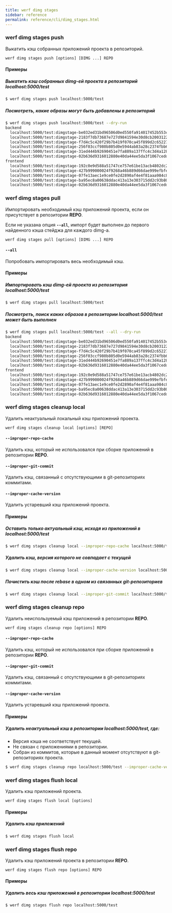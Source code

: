```yaml
---
title: werf dimg stages
sidebar: reference
permalink: reference/cli/dimg_stages.html
---
```


### werf dimg stages push
Выкатить кэш собранных приложений проекта в репозиторий.

```
werf dimg stages push [options] [DIMG ...] REPO
```

#### Примеры

##### Выкатить кэш собранных dimg-ей проекта в репозиторий localhost:5000/test
```bash
$ werf dimg stages push localhost:5000/test
```

##### Посмотреть, какие образы могут быть добавлены в репозиторий
```bash
$ werf dimg stages push localhost:5000/test --dry-run
backend
  localhost:5000/test:dimgstage-be032ed31bd96506d0ed550fa914017452b553c7f1ecbb136216b2dd2d3d1623
  localhost:5000/test:dimgstage-2183f7db73687e727d9841594e30d8cb200312290a0a967ef214fe3771224ee2
  localhost:5000/test:dimgstage-f7d4c5c420f29b7b419f070ca45f899d2c65227bde1944f7d340d6e37087c68d
  localhost:5000/test:dimgstage-256f03ccf980b805d0e5944ab83a28c2374fbb69ef62b8d2a52f32adef91692f
  localhost:5000/test:dimgstage-31ed444b92690451e7fa889a137ffc4c3d4a128cb5a7e9578414abf107af13ee
  localhost:5000/test:dimgstage-02b636d9316012880e40da44ee5da3f1067cedd66caa3bf89572716cd1f894da
frontend
  localhost:5000/test:dimgstage-192c0e9d588a51747ce757e61be13acb4802dc2cdefbeec53ca254d014560d46
  localhost:5000/test:dimgstage-427b999000024f9268a46b889d66dae999efbfe04037fb6fc0b1cd7ebb4600b0
  localhost:5000/test:dimgstage-07fe13aec1e9ce0fe2d2890af4e4f81aaa984c89a2b91fbd0e164468a1394d46
  localhost:5000/test:dimgstage-ba95ec8a00638ddac413a13e303715dd2c93b80295c832af440c04a46f3e8555
  localhost:5000/test:dimgstage-02b636d9316012880e40da44ee5da3f1067cedd66caa3bf89572716cd1f894da
```

### werf dimg stages pull
Импортировать необходимый кэш приложений проекта, если он присутствует в репозитории **REPO**.

Если не указана опция **`--all`**, импорт будет выполнен до первого найденного кэша стейджа для каждого dimg-a.

```
werf dimg stages pull [options] [DIMG ...] REPO
```

#### `--all`
Попробовать импортировать весь необходимый кэш.

#### Примеры

##### Импортировать кэш dimg-ей проекта из репозитория localhost:5000/test
```bash
$ werf dimg stages pull localhost:5000/test
```

##### Посмотреть, поиск каких образов в репозитории localhost:5000/test может быть выполнен
```bash
$ werf dimg stages pull localhost:5000/test --all --dry-run
backend
  localhost:5000/test:dimgstage-be032ed31bd96506d0ed550fa914017452b553c7f1ecbb136216b2dd2d3d1623
  localhost:5000/test:dimgstage-2183f7db73687e727d9841594e30d8cb200312290a0a967ef214fe3771224ee2
  localhost:5000/test:dimgstage-f7d4c5c420f29b7b419f070ca45f899d2c65227bde1944f7d340d6e37087c68d
  localhost:5000/test:dimgstage-256f03ccf980b805d0e5944ab83a28c2374fbb69ef62b8d2a52f32adef91692f
  localhost:5000/test:dimgstage-31ed444b92690451e7fa889a137ffc4c3d4a128cb5a7e9578414abf107af13ee
  localhost:5000/test:dimgstage-02b636d9316012880e40da44ee5da3f1067cedd66caa3bf89572716cd1f894da
frontend
  localhost:5000/test:dimgstage-192c0e9d588a51747ce757e61be13acb4802dc2cdefbeec53ca254d014560d46
  localhost:5000/test:dimgstage-427b999000024f9268a46b889d66dae999efbfe04037fb6fc0b1cd7ebb4600b0
  localhost:5000/test:dimgstage-07fe13aec1e9ce0fe2d2890af4e4f81aaa984c89a2b91fbd0e164468a1394d46
  localhost:5000/test:dimgstage-ba95ec8a00638ddac413a13e303715dd2c93b80295c832af440c04a46f3e8555
  localhost:5000/test:dimgstage-02b636d9316012880e40da44ee5da3f1067cedd66caa3bf89572716cd1f894da
```

### werf dimg stages cleanup local
Удалить неактуальный локальный кэш приложений проекта.

```
werf dimg stages cleanup local [options] [REPO]
```

#### `--improper-repo-cache`
Удалить кэш, который не использовался при сборке приложений в репозитории **REPO**.

#### `--improper-git-commit`
Удалить кэш, связанный с отсутствующими в git-репозиториях коммитами.

#### `--improper-cache-version`
Удалить устаревший кэш приложений проекта.

#### Примеры

##### Оставить только актуальный кэш, исходя из приложений в localhost:5000/test
```bash
$ werf dimg stages cleanup local --improper-repo-cache localhost:5000/test
```

##### Удалить кэш, версия которого не совпадает с текущей
```bash
$ werf dimg stages cleanup local --improper-cache-version localhost:5000/test
```

##### Почистить кэш после rebase в одном из связанных git-репозиториев
```bash
$ werf dimg stages cleanup local --improper-git-commit localhost:5000/test
```

### werf dimg stages cleanup repo
Удалить неиспользуемый кэш приложений в репозитории **REPO**.

```
werf dimg stages cleanup repo [options] REPO
```

#### `--improper-repo-cache`
Удалить кэш, который не использовался при сборке приложений в репозитории **REPO**.

#### `--improper-git-commit`
Удалить кэш, связанный с отсутствующими в git-репозиториях коммитами.

#### `--improper-cache-version`
Удалить устаревший кэш приложений проекта.

#### Примеры

##### Удалить неактуальный кэш в репозитории localhost:5000/test, где:

* Версия кэша не соответствует текущей.
* Не связан с приложениями в репозитории.
* Собран из коммитов, которые в данный момент отсутствуют в git-репозиториях проекта.

```bash
$ werf dimg stages cleanup repo localhost:5000/test --improper-cache-version --improper-repo-cache --improper-git-commit
```

### werf dimg stages flush local
Удалить кэш приложений проекта.

```
werf dimg stages flush local [options]
```

#### Примеры

##### Удалить кэш приложений
```bash
$ werf dimg stages flush local
```

### werf dimg stages flush repo
Удалить кэш приложений проекта в репозитории **REPO**.

```
werf dimg stages flush repo [options] REPO
```

#### Примеры

##### Удалить весь кэш приложений в репозитории localhost:5000/test
```bash
$ werf dimg stages flush repo localhost:5000/test
```
